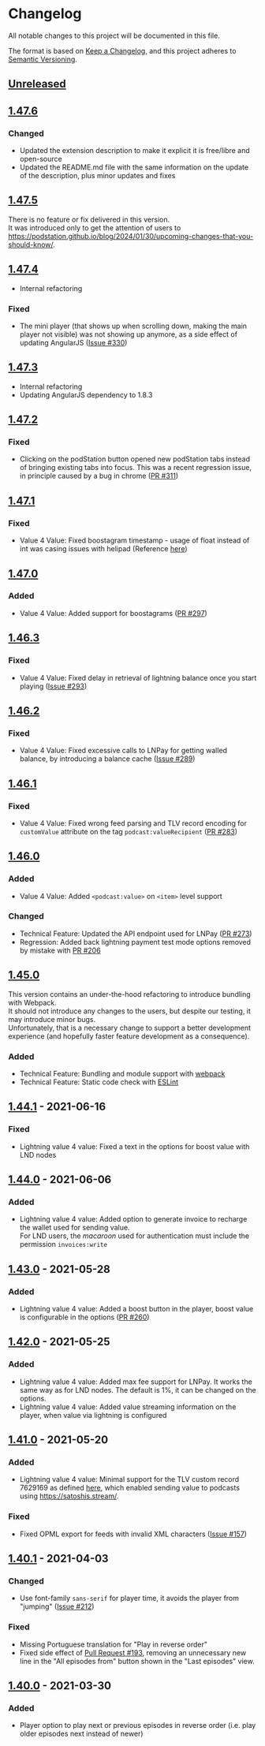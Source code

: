 # Changelog

All notable changes to this project will be documented in this file.

The format is based on [Keep a Changelog](https://keepachangelog.com/en/1.0.0/),
and this project adheres to [Semantic Versioning](https://semver.org/spec/v2.0.0.html).

## [Unreleased]

## [1.47.6]

### Changed

- Updated the extension description to make it explicit it is free/libre and open-source
- Updated the README.md file with the same information on the update of the description, plus minor updates and fixes

## [1.47.5]

There is no feature or fix delivered in this version.  
It was introduced only to get the attention of users to <https://podstation.github.io/blog/2024/01/30/upcoming-changes-that-you-should-know/>.

## [1.47.4]

- Internal refactoring

### Fixed

- The mini player (that shows up when scrolling down, making the main player not visible) was not showing up anymore, as a side effect of updating AngularJS ([Issue #330](https://github.com/podStation/podStation/issues/330))

## [1.47.3]

- Internal refactoring
- Updating AngularJS dependency to 1.8.3

## [1.47.2]

### Fixed

- Clicking on the podStation button opened new podStation tabs instead of bringing existing tabs into focus. This was a recent regression issue, in principle caused by a bug in chrome ([PR #311](https://github.com/podStation/podStation/pull/311))

## [1.47.1]

### Fixed

- Value 4 Value: Fixed boostagram timestamp - usage of float instead of int was casing issues with helipad (Reference [here](https://podcastindex.social/@dave/107660586392228861))

## [1.47.0]

### Added 

- Value 4 Value: Added support for boostagrams ([PR #297](https://github.com/podStation/podStation/pull/297))

## [1.46.3]

### Fixed

- Value 4 Value: Fixed delay in retrieval of lightning balance once you start playing ([Issue #293](https://github.com/podStation/podStation/issues/293))

## [1.46.2]

### Fixed

- Value 4 Value: Fixed excessive calls to LNPay for getting walled balance, by introducing a balance cache ([Issue #289](https://github.com/podStation/podStation/issues/289))

## [1.46.1]

### Fixed

- Value 4 Value: Fixed wrong feed parsing and TLV record encoding for `customValue` attribute on the tag `podcast:valueRecipient` ([PR #283](https://github.com/podStation/podStation/pull/288))

## [1.46.0]

### Added

- Value 4 Value: Added `<podcast:value>` on `<item>` level support

### Changed

- Technical Feature: Updated the API endpoint used for LNPay ([PR #273](https://github.com/podStation/podStation/pull/273))
- Regression: Added back lightning payment test mode options removed by mistake with [PR #206](https://github.com/podStation/podStation/pull/206)

## [1.45.0]

This version contains an under-the-hood refactoring to introduce bundling with Webpack.  
It should not introduce any changes to the users, but despite our testing, it may introduce minor bugs.  
Unfortunately, that is a necessary change to support a better development experience (and hopefully faster feature development as a consequence).

### Added

- Technical Feature: Bundling and module support with [webpack](https://webpack.js.org/)
- Technical Feature: Static code check with [ESLint](https://eslint.org/)

## [1.44.1] - 2021-06-16

### Fixed

- Lightning value 4 value: Fixed a text in the options for boost value with LND nodes

## [1.44.0] - 2021-06-06

### Added

- Lightning value 4 value: Added option to generate invoice to recharge the wallet used for sending value.  
  For LND users, the _macaroon_ used for authentication must include the permission `invoices:write`

## [1.43.0] - 2021-05-28

### Added

- Lightning value 4 value: Added a boost button in the player, boost value is configurable in the options ([PR #260](https://github.com/podStation/podStation/pull/260))

## [1.42.0] - 2021-05-25

### Added

- Lightning value 4 value: Added max fee support for LNPay. It works the same way as for LND nodes. The default is 1%, it can be changed on the options.
- Lightning value 4 value: Added value streaming information on the player, when value via lightning is configured

## [1.41.0] - 2021-05-20

### Added

- Lightning value 4 value: Minimal support for the TLV custom record 7629169 as defined [here](https://github.com/satoshisstream/satoshis.stream/blob/main/TLV_registry.md#field-7629169), which enabled sending value to podcasts using <https://satoshis.stream/>.

### Fixed

- Fixed OPML export for feeds with invalid XML characters ([Issue #157](https://github.com/podStation/podStation/issues/157))

## [1.40.1] - 2021-04-03

### Changed

- Use font-family `sans-serif` for player time, it avoids the player from "jumping" ([Issue #212](https://github.com/podStation/podStation/issues/212))

### Fixed

- Missing Portuguese translation for "Play in reverse order"
- Fixed side effect of [Pull Request #193](https://github.com/podStation/podStation/pull/193), removing an unnecessary new line in the "All episodes from" button shown in the "Last episodes" view.

## [1.40.0] - 2021-03-30

### Added

- Player option to play next or previous episodes in reverse order (i.e. play older episodes next instead of newer)

[Unreleased]: https://github.com/podStation/podStation/compare/v1.47.6...HEAD
[1.47.6]: https://github.com/podStation/podStation/compare/v1.47.5...v1.47.6
[1.47.5]: https://github.com/podStation/podStation/compare/v1.47.4...v1.47.5
[1.47.4]: https://github.com/podStation/podStation/compare/v1.47.3...v1.47.4
[1.47.3]: https://github.com/podStation/podStation/compare/v1.47.2...v1.47.3
[1.47.2]: https://github.com/podStation/podStation/compare/v1.47.1...v1.47.2
[1.47.1]: https://github.com/podStation/podStation/compare/v1.47.0...v1.47.1
[1.47.0]: https://github.com/podStation/podStation/compare/v1.46.3...v1.47.0
[1.46.3]: https://github.com/podStation/podStation/compare/v1.46.2...v1.46.3
[1.46.2]: https://github.com/podStation/podStation/compare/v1.46.1...v1.46.2
[1.46.1]: https://github.com/podStation/podStation/compare/v1.46.0...v1.46.1
[1.46.0]: https://github.com/podStation/podStation/compare/v1.45.0...v1.46.0
[1.45.0]: https://github.com/podStation/podStation/compare/v1.44.1...v1.45.0
[1.44.1]: https://github.com/podStation/podStation/compare/v1.44.0...v1.44.1
[1.44.0]: https://github.com/podStation/podStation/compare/v1.43.0...v1.44.0
[1.43.0]: https://github.com/podStation/podStation/compare/v1.42.0...v1.43.0
[1.42.0]: https://github.com/podStation/podStation/compare/v1.41.0...v1.42.0
[1.41.0]: https://github.com/podStation/podStation/compare/v1.40.1...v1.41.0
[1.40.1]: https://github.com/podStation/podStation/compare/v1.40.0...v1.40.1
[1.40.0]: https://github.com/podStation/podStation/compare/v1.38.0...v1.40.0
